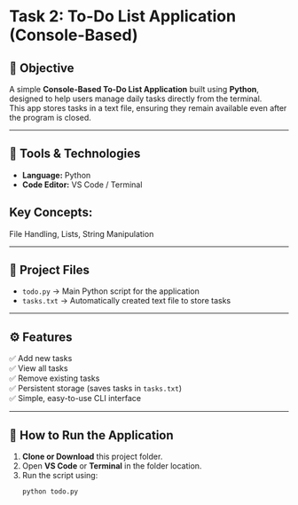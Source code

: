 # Task 2: To-Do List Application (Console-Based)

## 🎯 Objective
A simple **Console-Based To-Do List Application** built using **Python**, designed to help users manage daily tasks directly from the terminal.  
This app stores tasks in a text file, ensuring they remain available even after the program is closed.

---

## 🧰 Tools & Technologies
- **Language:** Python  
- **Code Editor:** VS Code / Terminal

##  Key Concepts:   
File Handling, Lists, String Manipulation 

---

## 📂 Project Files
- `todo.py` → Main Python script for the application  
- `tasks.txt` → Automatically created text file to store tasks  

---

## ⚙️ Features
✅ Add new tasks  
✅ View all tasks  
✅ Remove existing tasks  
✅ Persistent storage (saves tasks in `tasks.txt`)  
✅ Simple, easy-to-use CLI interface  

---

## 🚀 How to Run the Application

1. **Clone or Download** this project folder.  
2. Open **VS Code** or **Terminal** in the folder location.  
3. Run the script using:
   ```bash
   python todo.py
   ```
